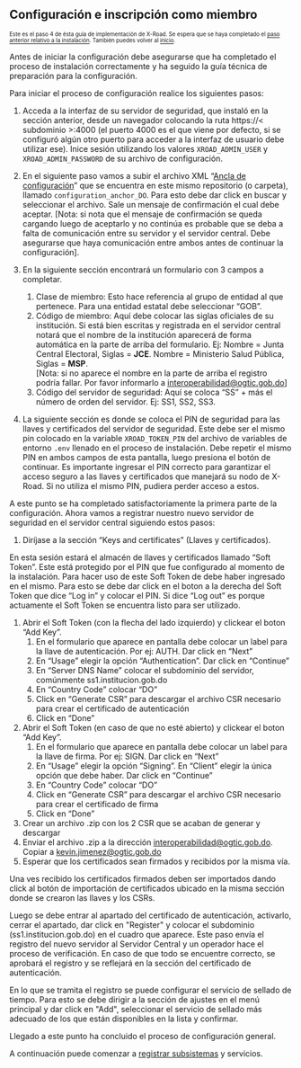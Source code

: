 ## Configuración e inscripción como miembro

<sup><sub>Este es el paso 4 de ésta guía de implementación de X-Road. Se espera que se haya completado el [paso anterior relativo a la instalación](/README.md#instalación). También puedes volver al [inicio](/README.md).</sub></sup>


Antes de iniciar la configuración debe asegurarse que ha completado el proceso de instalación correctamente y ha seguido la guía técnica de preparación para la configuración.

Para iniciar el proceso de configuración realice los siguientes pasos:

1. Acceda a la interfaz de su servidor de seguridad, que instaló en la sección anterior, desde un navegador colocando la ruta https://< subdominio >:4000 (el puerto 4000 es el que viene por defecto, si se configuró algún otro puerto para acceder a la interfaz de usuario debe utilizar ese). Inice sesión utilizando los valores `XROAD_ADMIN_USER` y `XROAD_ADMIN_PASSWORD` de su archivo de configuración.

2. En el siguiente paso vamos a subir el archivo XML “[Ancla de configuración](/configuration_anchor_DO_internal_UTC_2023-06-13_22_02_45.xml)” que se encuentra en este mismo repositorio (o carpeta), llamado `configuration_anchor_DO`. Para esto debe dar click en buscar y seleccionar el archivo. Sale un mensaje de confirmación el cual debe aceptar.
[Nota: si nota que el mensaje de confirmación se queda cargando luego de aceptarlo y no continúa es probable que se deba a falta de comunicación entre su servidor y el servidor central. Debe asegurarse que haya comunicación entre ambos antes de continuar la configuración].

3. En la siguiente sección encontrará un formulario con 3 campos a completar.
    1. Clase de miembro: Esto hace referencia al grupo de entidad al que pertenece. Para una entidad estatal debe seleccionar “GOB”.
    2. Código de miembro: Aquí debe colocar las siglas oficiales de su institución. Si está bien escritas y registrada en el servidor central notará que el nombre de la institución aparecerá de forma automática en la parte de arriba del formulario. Ej: Nombre = Junta Central Electoral, Siglas = **JCE**. Nombre = Ministerio Salud Pública, Siglas = **MSP**.  
    [Nota: si no aparece el nombre en la parte de arriba el registro podría fallar. Por favor informarlo a interoperabilidad@ogtic.gob.do]
    3. Código del servidor de seguridad: Aquí se coloca “SS” + más el número de orden del servidor. Ej: SS1, SS2, SS3.

4. La siguiente sección es donde se coloca el PIN de seguridad para las llaves y certificados del servidor de seguridad. Este debe ser el mismo pin colocado en la variable `XROAD_TOKEN_PIN` del archivo de variables de entorno `.env` llenado en el proceso de instalación. Debe repetir el mismo PIN en ambos campos de esta pantalla, luego presiona el botón de continuar. Es importante ingresar el PIN correcto para garantizar el acceso seguro a las llaves y certificados que manejará su nodo de X-Road. Si no utiliza el mismo PIN, pudiera perder acceso a estos.

A este punto se ha completado satisfactoriamente la primera parte de la configuración. Ahora vamos a registrar nuestro nuevo servidor de seguridad en el servidor central siguiendo estos pasos:

1. Diríjase a la sección “Keys and certificates” (Llaves y certificados).

En esta sesión estará el almacén de llaves y certificados llamado “Soft Token”. Este está protegido por el PIN que fue configurado al momento de la instalación. Para hacer uso de este Soft Token de debe haber ingresado en el mismo. Para esto se debe dar click en el boton a la derecha del Soft Token que dice “Log in” y colocar el PIN. Si dice “Log out” es porque actuamente el Soft Token se encuentra listo para ser utilizado.

1. Abrir el Soft Token (con la flecha del lado izquierdo) y clickear el boton “Add Key”.
    1. En el formulario que aparece en pantalla debe colocar un label para la llave de autenticación. Por ej: AUTH. Dar click en “Next”
    2. En “Usage” elegir la opción “Authentication”. Dar click en “Continue”
    3. En “Server DNS Name” colocar el subdominio del servidor, comúnmente ss1.institucion.gob.do
    4. En “Country Code” colocar “DO”
    5. Click en “Generate CSR” para descargar el archivo CSR necesario para crear el certificado de autenticación
    6. Click en “Done”
2. Abrir el Soft Token (en caso de que no esté abierto) y clickear el boton “Add Key”.
    1. En el formulario que aparece en pantalla debe colocar un label para la llave de firma. Por ej: SIGN. Dar click en “Next”
    2. En “Usage” elegir la opción “Signing”. En “Client” elegir la única opción que debe haber. Dar click en “Continue”
    3. En “Country Code” colocar “DO”
    4. Click en “Generate CSR” para descargar el archivo CSR necesario para crear el certificado de firma
    5. Click en “Done”
3. Crear un archivo .zip con los 2 CSR que se acaban de generar y descargar
4. Enviar el archivo .zip a la dirección interoperabilidad@ogtic.gob.do. Copiar a kevin.jimenez@ogtic.gob.do
5. Esperar que los certificados sean firmados y recibidos por la misma vía.

Una ves recibido los certificados firmados deben ser importados dando click al botón de importación de certificados ubicado en la misma sección donde se crearon las llaves y los CSRs.

Luego se debe entrar al apartado del certificado de autenticación, activarlo, cerrar el apartado, dar click en "Register" y colocar el subdominio (ss1.institucion.gob.do) en el cuadro que aparece. Este paso envía el registro del nuevo servidor al Servidor Central y un operador hace el proceso de verificación. En caso de que todo se encuentre correcto, se aprobará el registro y se reflejará en la sección del certificado de autenticación.

En lo que se tramita el registro se puede configurar el servicio de sellado de tiempo. Para esto se debe dirigir a la sección de ajustes en el menú principal y dar click en "Add", seleccionar el servicio de sellado más adecuado de los que están disponibles en la lista y confirmar.

Llegado a este punto ha concluido el proceso de configuración general.

A continuación puede comenzar a [registrar subsistemas](/subsistemas.md) y servicios.
